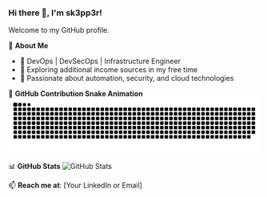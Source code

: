 ### Hi there 👋, I'm sk3pp3r!
Welcome to my GitHub profile.

🌟 **About Me**
- 🔭 DevOps | DevSecOps | Infrastructure Engineer
- 🚀 Exploring additional income sources in my free time
- 🎯 Passionate about automation, security, and cloud technologies

🐍 **GitHub Contribution Snake Animation**
![snake gif](https://raw.githubusercontent.com/sk3pp3r/sk3pp3r/output/github-contribution-grid-snake.svg)

📊 **GitHub Stats**
![GitHub Stats](https://github-readme-stats.vercel.app/api?username=sk3pp3r&show_icons=true&theme=dark)

📫 **Reach me at**: [Your LinkedIn or Email]


<!--
**sk3pp3r/sk3pp3r** is a ✨ _special_ ✨ repository because its `README.md` (this file) appears on your GitHub profile.

Here are some ideas to get you started:

- 🔭 I'm currently working on ...
- 🌱 I'm currently learning ...
- 👯 I'm looking to collaborate on ...
- 🤔 I'm looking for help with ...
- 💬 Ask me about ...
- 📫 How to reach me: ...
- 😄 Pronouns: ...
- ⚡ Fun fact: ...
-->
